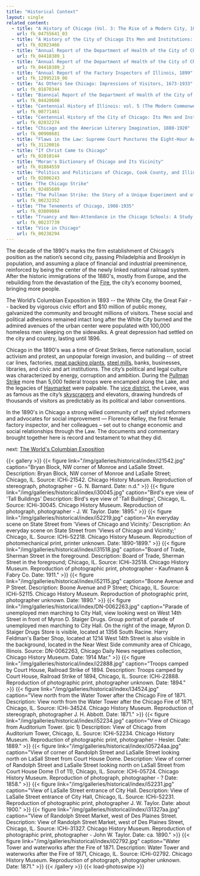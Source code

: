 ```yaml
---
title: "Historical Context"
layout: single
related_content:
  - title: "A History of Chicago (Vol. 3: The Rise of a Modern City, 1871-1893)"
    url: fk_04755641_03
  - title: "A History of the City of Chicago Its Men and Institutions: Biographical Sketches of Leading Citizens"
    url: fk_02023466
  - title: "Annual Report of the Department of Health of the City of Chicago 1893"
    url: fk_04418389_1
  - title: "Annual Report of the Department of Health of the City of Chicago 1894"
    url: fk_04418389_2
  - title: "Annual Report of the Factory Inspectors of Illinois, 1899"
    url: fk_12995219_06
  - title: "As Others See Chicago: Impressions of Visitors, 1673-1933"
    url: fk_01870344
  - title: "Biennial Report of the Department of Health of the City of Chicago 1895-96"
    url: fk_04420608
  - title: "Centennial History of Illinois: vol. 5 (The Modern Commonwealth, 1893-1918)"
    url: fk_00771461
  - title: "Centennial History of the City of Chicago: Its Men and Institutions"
    url: fk_02032274
  - title: "Chicago and the American Literary Imagination, 1880-1920"
    url: fk_00908681
  - title: "Flaws in the Law: Supreme Court Punctures the Eight-Hour Act"
    url: fk_31120016
  - title: "If Christ Came to Chicago"
    url: fk_02010144
  - title: "Moran's Dictionary of Chicago and Its Vicinity"
    url: fk_01884559
  - title: "Politics and Politicians of Chicago, Cook County, and Illinois 1787-1887"
    url: fk_02006243
  - title: "The Chicago Strike"
    url: fk_02485689
  - title: "The Pullman Strike: the Story of a Unique Experiment and of a Great Labor Upheaval"
    url: fk_00232352
  - title: "The Tenements of Chicago, 1908-1935"
    url: fk_03009084
  - title: "Truancy and Non-Attendance in the Chicago Schools: A Study of the Social Aspects of the Compulsory Education and Child Labor Legislation of Illinois"
    url: fk_00237739
  - title: "Vice in Chicago"
    url: fk_00238294
---
```

The decade of the 1890's marks the firm establishment of Chicago’s position as the nation’s second city, passing Philadelphia and Brooklyn in population, and assuming a place of financial and industrial preeminence, reinforced by being the center of the newly linked national railroad system. After the historic immigrations of the 1880's, mostly from Europe, and the rebuilding from the devastation of the [Fire](http://www.encyclopedia.chicagohistory.org/pages/1740.html), the city’s economy boomed, bringing more people.

The World’s Columbian Exposition in 1893 -- the White City, the Great Fair -- backed by vigorous civic effort and $10 million of public money, galvanized the community and brought millions of visitors. These social and political adhesions remained intact long after the White City burned and the admired avenues of the urban center were populated with 100,000 homeless men sleeping on the sidewalks. A great depression had settled on the city and country, lasting until 1896.

Chicago in the 1890's was a time of Great Strikes, fierce nationalism, social activism and protest, an unpopular foreign invasion, and building -- of street car lines, factories, [meat packing plants](http://www.encyclopedia.chicagohistory.org/pages/804.html), [steel mills](http://www.encyclopedia.chicagohistory.org/pages/653.html), banks, businesses, libraries, and civic and art institutions. The city’s political and legal culture was characterized by energy, corruption and ambition. During the [Pullman Strike](http://www.encyclopedia.chicagohistory.org/pages/1029.html) more than 5,000 federal troops were encamped along the Lake, and the legacies of [Haymarket](/historical/haymarket) were palpable. The [vice district](http://www.encyclopedia.chicagohistory.org/pages/1304.html), the Levee, was as famous as the city’s [skyscrapers](http://www.encyclopedia.chicagohistory.org/pages/1149.html) and elevators, drawing hundreds of thousands of visitors as predictably as its political and labor conventions.

In the 1890's in Chicago a strong willed community of self styled reformers and advocates for social improvement — Florence Kelley, the first female factory inspector, and her colleagues – set out to change economic and social relationships through the Law. The documents and commentary brought together here is record and testament to what they did.

next: [The World's Columbian Exposition](/historical/expo/)

{{< gallery >}}
  {{< figure link="/img/galleries/historical/index/i21542.jpg" caption="Bryan Block, NW corner of Monroe and LaSalle Street. Description: Bryan Block, NW corner of Monroe and LaSalle Street; Chicago, IL. Source: ICHi-21542. Chicago History Museum. Reproduction of stereograph, photographer - G. N. Barnard. Date: n.d." >}}
  {{< figure link="/img/galleries/historical/index/i30045.jpg" caption="Bird's eye view of 'Tall Buildings' Description: Bird's eye view of 'Tall Buildings', Chicago, IL. Source: ICHi-30045. Chicago History Museum. Reproduction of photograph, photographer - J. W. Taylor. Date: 1895." >}}
  {{< figure link="/img/galleries/historical/index/i52219.jpg" caption="An everyday scene on State Street from 'Views of Chicago and Vicinity.' Description: An everyday scene on State Street from 'Views of Chicago and Vicinity;' Chicago, IL. Source: ICHi-52218. Chicago History Museum. Reproduction of photomechanical print, printer unknown. Date: 1890-1899." >}}
  {{< figure link="/img/galleries/historical/index/i31518.jpg" caption="Board of Trade, Sherman Street in the foreground. Description: Board of Trade, Sherman Street in the foreground; Chicago, IL. Source: ICHi-32518. Chicago History Museum. Reproduction of photographic print, photographer - Kaufmann & Fabry Co. Date: 1911." >}}
  {{< figure link="/img/galleries/historical/index/i52115.jpg" caption="Boone Avenue and P Street. Description: Boone Avenue and P Street; Chicago, IL. Source: ICHi-52115. Chicago History Museum. Reproduction of photographic print, photographer unknown. Date: 1890." >}}
  {{< figure link="/img/galleries/historical/index/DN-0062263.jpg" caption="Parade of unemployed men marching to City Hall, view looking west on West 14th Street in front of Myron D. Staiger Drugs. Group portrait of parade of unemployed men marching to City Hall. On the right of the image, Myron D. Staiger Drugs Store is visible, located at 1356 South Racine. Harry Feldman's Barber Shop, located at 1214 West 14th Street is also visible in the background, located in the Near West Side community area of Chicago, Illinois. Source: DN-0062263, Chicago Daily News negatives collection, Chicago History Museum. Date: 1914 Mar." >}}
  {{< figure link="/img/galleries/historical/index/i22888.jpg" caption="Troops camped by Court House, Railroad Strike of 1894. Description: Troops camped by Court House, Railroad Strike of 1894, Chicago, IL. Source: ICHi-22888. Reproduction of photographic print, photographer unknown. Date: 1894." >}}
  {{< figure link="/img/galleries/historical/index/I34524.jpg" caption="View north from the Water Tower after the Chicago Fire of 1871. Description: View north from the Water Tower after the Chicago Fire of 1871, Chicago, IL. Source: ICHi-34524. Chicago History Museum. Reproduction of stereograph, photographer J. H. Abbott. Date: 1871." >}}
  {{< figure link="/img/galleries/historical/index/i52234.jpg" caption="View of Chicago from Auditorium Tower. (pic 1) Description: View of Chicago from Auditorium Tower, Chicago, IL. Source: ICHi-52234. Chicago History Museum. Reproduction of photographic print, photographer - Hesler. Date: 1889." >}}
  {{< figure link="/img/galleries/historical/index/i05724aa.jpg" caption="View of corner of Randolph Street and LaSalle Street looking north on LaSall Street from Court House Dome. Description: View of corner of Randolph Street and LaSalle Street looking north on LaSall Street from Court House Dome (1 of 11), Chicago, IL. Source: ICHi-05724. Chicago History Museum. Reproduction of photograph, photographer - ? Date: 1858." >}}
  {{< figure link="/img/galleries/historical/index/i52231.jpg" caption="View of LaSalle Street entrance of City Hall. Description: View of LaSalle Street entrance of City Hall, Chicago, IL. Source: ICHi-52231. Reproduction of photographic print, photographer J. W. Taylor. Date: about 1900." >}}
  {{< figure link="/img/galleries/historical/index/i31327aa.jpg" caption="View of Randolph Street Market, west of Des Plaines Street. Description: View of Randolph Street Market, west of Des Plaines Street, Chicago, IL. Source: ICHi-31327. Chicago History Museum. Reproduction of photographic print, photographer - John W. Taylor. Date: ca. 1890." >}}
  {{< figure link="/img/galleries/historical/index/i02792.jpg" caption="Water Tower and waterworks after the Fire of 1871. Description: Water Tower and waterworks after the Fire of 1871, Chicago, IL. Source: ICHi-02792. Chicago History Museum. Reproduction of photograph, photographer unknown. Date: 1871." >}}
{{< /gallery >}} {{< load-photoswipe >}}
